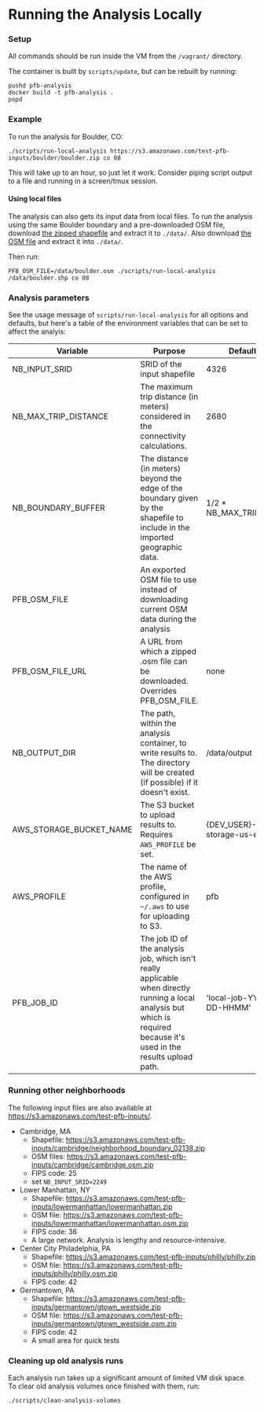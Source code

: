 # Running the Analysis Locally

### Setup

All commands should be run inside the VM from the `/vagrant/` directory.

The container is built by `scripts/update`, but can be rebuilt by running:
```
pushd pfb-analysis
docker build -t pfb-analysis .
popd
```

### Example

To run the analysis for Boulder, CO:
```
./scripts/run-local-analysis https://s3.amazonaws.com/test-pfb-inputs/boulder/boulder.zip co 08
```

This will take up to an hour, so just let it work. Consider piping script output to a file and
running in a screen/tmux session.

#### Using local files

The analysis can also gets its input data from local files.  To run the analysis using the
same Boulder boundary and a pre-downloaded OSM file, download
[the zipped shapefile](https://s3.amazonaws.com/test-pfb-inputs/boulder/boulder.zip)
and extract it to `./data/`.
Also download [the OSM file](https://s3.amazonaws.com/test-pfb-inputs/boulder/boulder.osm.zip)
and extract it into `./data/`.

Then run:
```
PFB_OSM_FILE=/data/boulder.osm ./scripts/run-local-analysis /data/boulder.shp co 08
```

### Analysis parameters

See the usage message of `scripts/run-local-analysis` for all options and defaults, but
here's a table of the environment variables that can be set to affect the analyis:

| Variable | Purpose | Default value |
| -------- | ------- | ------------- |
| NB_INPUT_SRID | SRID of the input shapefile | 4326 |
| NB_MAX_TRIP_DISTANCE | The maximum trip distance (in meters) considered in the connectivity calculations. | 2680 |
| NB_BOUNDARY_BUFFER | The distance (in meters) beyond the edge of the boundary given by the shapefile to include in the imported geographic data. | 1/2 * NB_MAX_TRIP_DISTANCE |
| PFB_OSM_FILE | An exported OSM file to use instead of downloading current OSM data during the analysis | |
| PFB_OSM_FILE_URL | A URL from which a zipped .osm file can be downloaded. Overrides PFB_OSM_FILE. | none |
| NB_OUTPUT_DIR | The path, within the analysis container, to write results to. The directory will be created (if possible) if it doesn't exist. | /data/output |
| AWS_STORAGE_BUCKET_NAME | The S3 bucket to upload results to. Requires `AWS_PROFILE` be set. | {DEV_USER}-pfb-storage-us-east-1 |
| AWS_PROFILE | The name of the AWS profile, configured in `~/.aws` to use for uploading to S3. | pfb |
| PFB_JOB_ID | The job ID of the analysis job, which isn't really applicable when directly running a local analysis but which is required because it's used in the results upload path. | 'local-job-YYYY-MM-DD-HHMM' |


### Running other neighborhoods

The following input files are also available at https://s3.amazonaws.com/test-pfb-inputs/.

- Cambridge, MA
    - Shapefile: https://s3.amazonaws.com/test-pfb-inputs/cambridge/neighborhood_boundary_02138.zip
    - OSM files: https://s3.amazonaws.com/test-pfb-inputs/cambridge/cambridge.osm.zip
    - FIPS code: 25
    - set `NB_INPUT_SRID=2249`
- Lower Manhattan, NY
    - Shapefile: https://s3.amazonaws.com/test-pfb-inputs/lowermanhattan/lowermanhattan.zip
    - OSM file: https://s3.amazonaws.com/test-pfb-inputs/lowermanhattan/lowermanhattan.osm.zip
    - FIPS code: 36
    - A large network.  Analysis is lengthy and resource-intensive.
- Center City Philadelphia, PA
    - Shapefile: https://s3.amazonaws.com/test-pfb-inputs/philly/philly.zip
    - OSM file: https://s3.amazonaws.com/test-pfb-inputs/philly/philly.osm.zip
    - FIPS code: 42
- Germantown, PA
    - Shapefile: https://s3.amazonaws.com/test-pfb-inputs/germantown/gtown_westside.zip
    - OSM file: https://s3.amazonaws.com/test-pfb-inputs/germantown/gtown_westside.osm.zip
    - FIPS code: 42
    - A small area for quick tests

### Cleaning up old analysis runs

Each analysis run takes up a significant amount of limited VM disk space. To clear old analysis volumes once finished with them, run:
```
./scripts/clean-analysis-volumes
```
